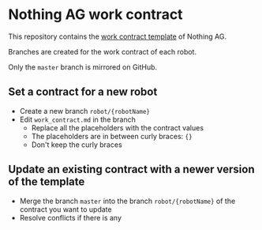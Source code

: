 # Nothing AG work contract

This repository contains the [work contract template](./work_contract.md) of Nothing AG.

Branches are created for the work contract of each robot.

Only the `master` branch is mirrored on GitHub.

## Set a contract for a new robot

- Create a new branch `robot/{robotName}`
- Edit `work_contract.md` in the branch
  - Replace all the placeholders with the contract values
  - The placeholders are in between curly braces: `{}`
  - Don't keep the curly braces

## Update an existing contract with a newer version of the template

- Merge the branch `master` into the branch `robot/{robotName}` of the contract you want to update
- Resolve conflicts if there is any